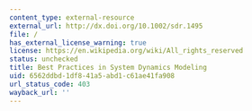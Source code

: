 ```yaml
---
content_type: external-resource
external_url: http://dx.doi.org/10.1002/sdr.1495
file: /
has_external_license_warning: true
license: https://en.wikipedia.org/wiki/All_rights_reserved
status: unchecked
title: Best Practices in System Dynamics Modeling
uid: 6562ddbd-1df8-41a5-abd1-c61ae41fa908
url_status_code: 403
wayback_url: ''
---
```


